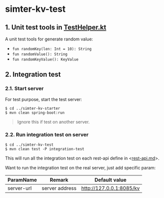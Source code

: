 # simter-kv-test

## 1. Unit test tools in [TestHelper.kt]

A unit test tools for generate random value:

- `fun randomKey(len: Int = 10): String`
- `fun randomValue(): String`
- `fun randomKeyValue(): KeyValue`

## 2. Integration test

### 2.1. Start server

For test purpose, start the test server:

```shell
$ cd ../simter-kv-starter
$ mvn clean spring-boot:run
```

> Ignore this if test on another server.

### 2.2. Run integration test on server

```shell
$ cd ../simter-kv-test
$ mvn clean test -P integration-test
```

This will run all the integration test on each rest-api define in <[rest-api.md]>.

Want to run the integration test on the real server, just add specific param:

| ParamName  | Remark         | Default value
|------------|----------------|---------------
| server-url | server address | http://127.0.0.1:8085/kv


[TestHelper.kt]: https://github.com/simter/simter-kv/blob/master/simter-kv-test/src/main/kotlin/tech/simter/kv/test/TestHelper.kt
[rest-api.md]: https://github.com/simter/simter-kv/blob/master/docs/rest-api.md
